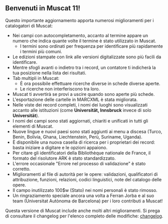## Benvenuti in Muscat 11!  
Questo importante aggiornamento apporta numerosi miglioramenti per i catalogatori di Muscat:

* Nei campi con autocompletamento, accanto al termine appare un numero che indica quante volte il termine è stato utilizzato in Muscat.
  * I termini sono ordinati per frequenza per identificare più rapidamente i termini più comuni.
* Le edizioni stampate con link alle versioni digitalizzate sono più facili da identificare.
* Mentre sfogli avanti o indietro tra i record, un contatore ti indicherà la tua posizione nella lista dei risultati.
* Tab multipli in Muscat:
  * È ora possibile effettuare ricerche diverse in schede diverse aperte.
  * Le ricerche non interferiscono tra loro.
* Muscat ti avvertirà se provi a uscire quando sono aperte più schede.
* L'esportazione delle cartelle in MARCXML è stata migliorata.
* Nelle viste dei record completi, i nomi dei luoghi sono visualizzati accanto alle istituzioni (come **Universität, Innsbruck** invece di solo **Universität**).
* I nomi dei campi sono stati aggiornati, chiariti e unificati in tutti gli elementi di Muscat.
* Nuove lingue e nuovi paesi sono stati aggiunti ai menu a discesa (Turco, Benin, Bolivia, Ghana, Liechtenstein, Perù, Suriname, Uganda).
* È disponibile una nuova casella di ricerca per i proprietari dei record: basta iniziare a digitare e le opzioni appaiono.
* Per citare gli identificatori della Bibliothèque nationale de France, il formato del risolutore ARK è stato standardizzato.
* L'errore occasionale "Errore nel processo di validazione" è stato corretto.
* Miglioramenti al file di autorità per le opere: validazioni, qualificatori di attribuzione, funzioni, relazioni, codici linguistici, note del catalogo delle opere.
* Il campo inutilizzato 100$w (Stato) nei nomi personali è stato rimosso.
* Un ringraziamento speciale ancora una volta a Ferran Jorba e al suo team (Universitat Autònoma de Barcelona) per i loro contributi a Muscat!

Questa versione di Muscat include anche molti altri miglioramenti. Si prega di consultare il changelog per l'elenco completo delle modifiche: [changelog](https://github.com/rism-digital/muscat/blob/master/CHANGELOG).
